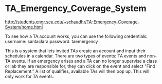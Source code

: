 # TA_Emergency_Coverage_System

http://students.engr.scu.edu/~schaudhr/TA-Emergency-Coverage-System/home.html

To see how a TA account works, you can use the following credentials:
username: santaclara
password: taemergency

This is a system that lets invited TAs create an account and input their schedules in a calendar.
There are two types of events: TA events and non-TA events.
If an emergency arises and a TA can no longer supervise a class or lab they are responsible for,
they can click on the event and select "Find Replacement." A list of qualifies, available TAs will then pop up.
This will only work for TA events.
